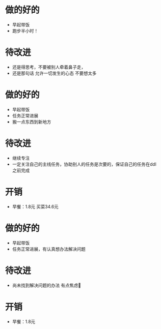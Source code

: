 # 做的好的
* 早起带饭
* 跑步半小时！

# 待改进
* 还是得思考，不要被别人牵着鼻子走，
* 还是那句话 允许一切发生的心态 不要想太多



# 做的好的
* 早起带饭
* 任务正常进展
* 搬一点东西到新地方

# 待改进
* 继续专注
* 一定关注自己的主线任务，协助别人的任务是次要的，保证自己的任务在ddl之前完成


# 开销
* 早餐：1.8元 买菜34.6元



# 做的好的
* 早起带饭
* 任务正常进展，有认真想办法解决问题

# 待改进
* 尚未找到解决问题的办法 有点焦虑🥺


# 开销
* 早餐：1.8元 